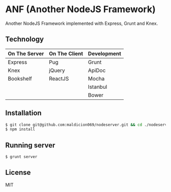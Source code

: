 # ANF (Another NodeJS Framework)
Another NodeJS Framework implemented with Express, Grunt and Knex.

## Technology

| On The Server | On The Client  | Development |
| ------------- | -------------- | ----------- |
| Express       | Pug			 | Grunt       |
| Knex          | jQuery   		 | ApiDoc      |
| Bookshelf     | ReactJS		 | Mocha       |
| 	            |  	    		 | Istanbul    |
|				|				 | Bower	   |

## Installation
```bash
$ git clone git@github.com:maldicion069/nodeserver.git && cd ./nodeserver
$ npm install
```

## Running server
```bash
$ grunt server
```
## License
MIT